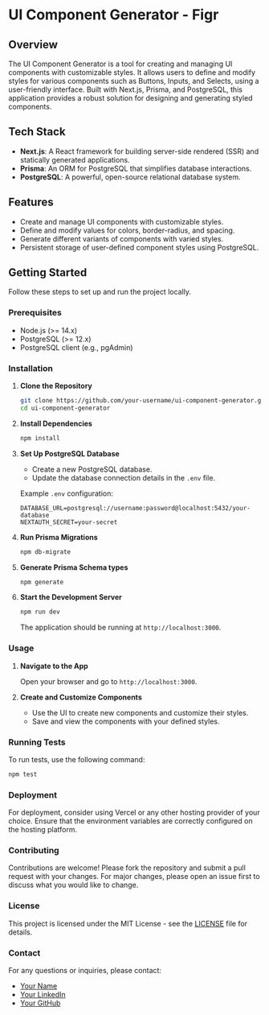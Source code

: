 
# UI Component Generator - Figr

## Overview

The UI Component Generator is a tool for creating and managing UI components with customizable styles. It allows users to define and modify styles for various components such as Buttons, Inputs, and Selects, using a user-friendly interface. Built with Next.js, Prisma, and PostgreSQL, this application provides a robust solution for designing and generating styled components.

## Tech Stack

- **Next.js**: A React framework for building server-side rendered (SSR) and statically generated applications.
- **Prisma**: An ORM for PostgreSQL that simplifies database interactions.
- **PostgreSQL**: A powerful, open-source relational database system.

## Features

- Create and manage UI components with customizable styles.
- Define and modify values for colors, border-radius, and spacing.
- Generate different variants of components with varied styles.
- Persistent storage of user-defined component styles using PostgreSQL.

## Getting Started

Follow these steps to set up and run the project locally.

### Prerequisites

- Node.js (>= 14.x)
- PostgreSQL (>= 12.x)
- PostgreSQL client (e.g., pgAdmin)

### Installation

1. **Clone the Repository**

   ```bash
   git clone https://github.com/your-username/ui-component-generator.git
   cd ui-component-generator
   ```

2. **Install Dependencies**

   ```bash
   npm install
   ```

3. **Set Up PostgreSQL Database**

   - Create a new PostgreSQL database.
   - Update the database connection details in the `.env` file.

   Example `.env` configuration:

   ```env
   DATABASE_URL=postgresql://username:password@localhost:5432/your-database
   NEXTAUTH_SECRET=your-secret
   ```

4. **Run Prisma Migrations**

   ```bash
   npm db-migrate
   ```

5. **Generate Prisma Schema types**

   ```bash
   npm generate
   ```

6. **Start the Development Server**

   ```bash
   npm run dev
   ```

   The application should be running at `http://localhost:3000`.

### Usage

1. **Navigate to the App**

   Open your browser and go to `http://localhost:3000`.

2. **Create and Customize Components**

   - Use the UI to create new components and customize their styles.
   - Save and view the components with your defined styles.

### Running Tests

To run tests, use the following command:

```bash
npm test
```

### Deployment

For deployment, consider using Vercel or any other hosting provider of your choice. Ensure that the environment variables are correctly configured on the hosting platform.

### Contributing

Contributions are welcome! Please fork the repository and submit a pull request with your changes. For major changes, please open an issue first to discuss what you would like to change.

### License

This project is licensed under the MIT License - see the [LICENSE](LICENSE) file for details.

### Contact

For any questions or inquiries, please contact:

- [Your Name](mailto:your-email@example.com)
- [Your LinkedIn](https://www.linkedin.com/in/your-profile)
- [Your GitHub](https://github.com/your-username)


